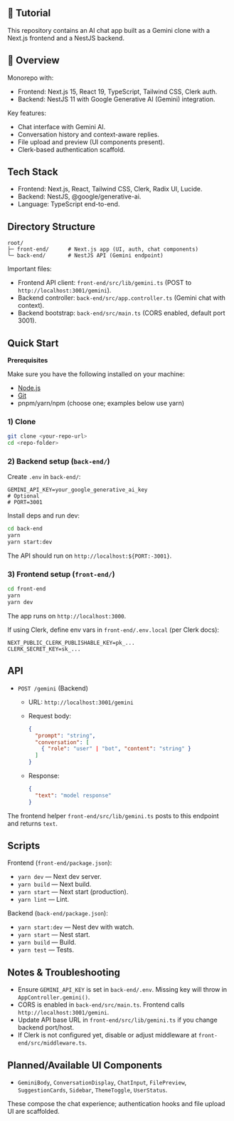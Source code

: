 ## 🚨 Tutorial

This repository contains an AI chat app built as a Gemini clone with a Next.js frontend and a NestJS backend.

## <a name="introduction">🤖 Overview</a>

Monorepo with:

- Frontend: Next.js 15, React 19, TypeScript, Tailwind CSS, Clerk auth.
- Backend: NestJS 11 with Google Generative AI (Gemini) integration.

Key features:

- Chat interface with Gemini AI.
- Conversation history and context-aware replies.
- File upload and preview (UI components present).
- Clerk-based authentication scaffold.

## <a name="tech-stack">Tech Stack</a>

- Frontend: Next.js, React, Tailwind CSS, Clerk, Radix UI, Lucide.
- Backend: NestJS, @google/generative-ai.
- Language: TypeScript end-to-end.

## <a name="structure">Directory Structure</a>

```
root/
├─ front-end/      # Next.js app (UI, auth, chat components)
└─ back-end/       # NestJS API (Gemini endpoint)
```

Important files:

- Frontend API client: `front-end/src/lib/gemini.ts` (POST to `http://localhost:3001/gemini`).
- Backend controller: `back-end/src/app.controller.ts` (Gemini chat with context).
- Backend bootstrap: `back-end/src/main.ts` (CORS enabled, default port 3001).

## <a name="quick-start">Quick Start</a>

**Prerequisites**

Make sure you have the following installed on your machine:

- [Node.js](https://nodejs.org/en)
- [Git](https://git-scm.com/)
- pnpm/yarn/npm (choose one; examples below use yarn)

### 1) Clone

```bash
git clone <your-repo-url>
cd <repo-folder>
```

### 2) Backend setup (`back-end/`)

Create `.env` in `back-end/`:

```
GEMINI_API_KEY=your_google_generative_ai_key
# Optional
# PORT=3001
```

Install deps and run dev:

```bash
cd back-end
yarn
yarn start:dev
```

The API should run on `http://localhost:${PORT:-3001}`.

### 3) Frontend setup (`front-end/`)

```bash
cd front-end
yarn
yarn dev
```

The app runs on `http://localhost:3000`.

If using Clerk, define env vars in `front-end/.env.local` (per Clerk docs):

```
NEXT_PUBLIC_CLERK_PUBLISHABLE_KEY=pk_...
CLERK_SECRET_KEY=sk_...
```

## <a name="api">API</a>

- `POST /gemini` (Backend)
  - URL: `http://localhost:3001/gemini`
  - Request body:

    ```json
    {
      "prompt": "string",
      "conversation": [
        { "role": "user" | "bot", "content": "string" }
      ]
    }
    ```

  - Response:

    ```json
    {
      "text": "model response"
    }
    ```

The frontend helper `front-end/src/lib/gemini.ts` posts to this endpoint and returns `text`.

## <a name="scripts">Scripts</a>

Frontend (`front-end/package.json`):

- `yarn dev` — Next dev server.
- `yarn build` — Next build.
- `yarn start` — Next start (production).
- `yarn lint` — Lint.

Backend (`back-end/package.json`):

- `yarn start:dev` — Nest dev with watch.
- `yarn start` — Nest start.
- `yarn build` — Build.
- `yarn test` — Tests.

## <a name="notes">Notes & Troubleshooting</a>

- Ensure `GEMINI_API_KEY` is set in `back-end/.env`. Missing key will throw in `AppController.gemini()`.
- CORS is enabled in `back-end/src/main.ts`. Frontend calls `http://localhost:3001/gemini`.
- Update API base URL in `front-end/src/lib/gemini.ts` if you change backend port/host.
- If Clerk is not configured yet, disable or adjust middleware at `front-end/src/middleware.ts`.

## <a name="features">Planned/Available UI Components</a>

- `GeminiBody`, `ConversationDisplay`, `ChatInput`, `FilePreview`, `SuggestionCards`, `Sidebar`, `ThemeToggle`, `UserStatus`.

These compose the chat experience; authentication hooks and file upload UI are scaffolded.
